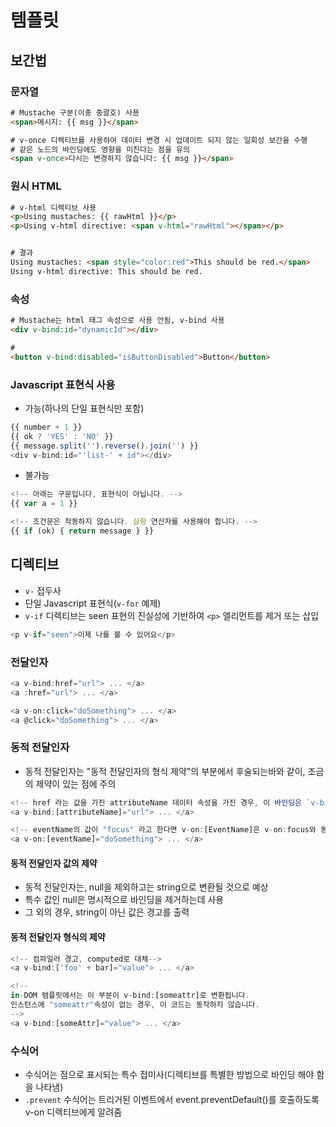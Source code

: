 # 템플릿

## 보간법

### 문자열

```html
# Mustache 구분(이중 중괄호) 사용
<span>메시지: {{ msg }}</span>

# v-once 디렉티브를 사용하여 데이터 변경 시 업데이트 되지 않는 일회성 보간을 수행
# 같은 노드의 바인딩에도 영향을 미친다는 점을 유의
<span v-once>다시는 변경하지 않습니다: {{ msg }}</span>
```

### 원시 HTML

```html
# v-html 디렉티브 사용
<p>Using mustaches: {{ rawHtml }}</p>
<p>Using v-html directive: <span v-html="rawHtml"></span></p>


# 결과
Using mustaches: <span style="color:red">This should be red.</span>
Using v-html directive: This should be red.
```

### 속성

```html
# Mustache는 html 태그 속성으로 사용 안됨, v-bind 사용
<div v-bind:id="dynamicId"></div>

# 
<button v-bind:disabled="isButtonDisabled">Button</button>
```

### Javascript 표현식 사용

- 가능(하나의 단일 표현식만 포함)

```js
{{ number + 1 }}
{{ ok ? 'YES' : 'NO' }}
{{ message.split('').reverse().join('') }}
<div v-bind:id="'list-' + id"></div>
```

- 불가능

```js
<!-- 아래는 구문입니다, 표현식이 아닙니다. -->
{{ var a = 1 }}

<!-- 조건문은 작동하지 않습니다. 삼항 연산자를 사용해야 합니다. -->
{{ if (ok) { return message } }}
```

## 디렉티브

- `v-` 접두사
- 단일 Javascript 표현식(`v-for` 예제)
- `v-if` 디렉티브는 seen 표현의 진실성에 기반하여 `<p>` 엘리먼트를 제거 또는 삽입

```js
<p v-if="seen">이제 나를 볼 수 있어요</p>
```

### 전달인자

```js
<a v-bind:href="url"> ... </a>
<a :href="url"> ... </a>

<a v-on:click="doSomething"> ... </a>
<a @click="doSomething"> ... </a>
```

### 동적 전달인자

- 동적 전달인자는 "동적 전달인자의 형식 제약"의 부분에서 후술되는바와 같이, 조금의 제약이 있는 점에 주의

```js
<!-- href 라는 값을 가진 attributeName 데이터 속성을 가진 경우, 이 바인딩은 `v-bind:href`와 동등 -->
<a v-bind:[attributeName]="url"> ... </a>

<!-- eventName의 값이 "focus" 라고 한다면 v-on:[EventName]은 v-on:focus와 동등 -->
<a v-on:[eventName]="doSomething"> ... </a>
```

#### 동적 전달인자 값의 제약

- 동적 전달인자는, null을 제외하고는 string으로 변환될 것으로 예상
- 특수 값인 null은 명시적으로 바인딩을 제거하는데 사용
- 그 외의 경우, string이 아닌 값은 경고를 출력

#### 동적 전달인자 형식의 제약

```js
<!-- 컴파일러 경고, computed로 대체-->
<a v-bind:['foo' + bar]="value"> ... </a>

<!--
in-DOM 탬플릿에서는 이 부분이 v-bind:[someattr]로 변환됩니다.
인스턴스에 "someattr"속성이 없는 경우, 이 코드는 동작하지 않습니다.
-->
<a v-bind:[someAttr]="value"> ... </a>
```

### 수식어

- 수식어는 점으로 표시되는 특수 접미사(디렉티브를 특별한 방법으로 바인딩 해야 함을 나타냄)
- `.prevent` 수식어는 트리거된 이벤트에서 event.preventDefault()를 호출하도록 v-on 디렉티브에게 알려줌
